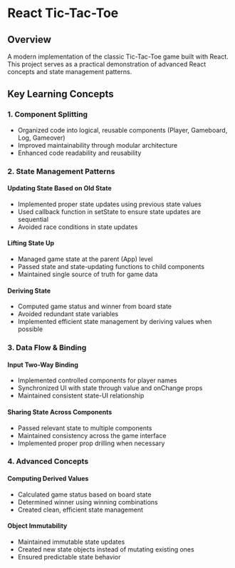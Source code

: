 # React Tic-Tac-Toe

## Overview
A modern implementation of the classic Tic-Tac-Toe game built with React. This project serves as a practical demonstration of advanced React concepts and state management patterns.

## Key Learning Concepts

### 1. Component Splitting
- Organized code into logical, reusable components (Player, Gameboard, Log, Gameover)
- Improved maintainability through modular architecture
- Enhanced code readability and reusability

### 2. State Management Patterns

#### Updating State Based on Old State
- Implemented proper state updates using previous state values
- Used callback function in setState to ensure state updates are sequential
- Avoided race conditions in state updates

#### Lifting State Up
- Managed game state at the parent (App) level
- Passed state and state-updating functions to child components
- Maintained single source of truth for game data

#### Deriving State
- Computed game status and winner from board state
- Avoided redundant state variables
- Implemented efficient state management by deriving values when possible

### 3. Data Flow & Binding

#### Input Two-Way Binding
- Implemented controlled components for player names
- Synchronized UI with state through value and onChange props
- Maintained consistent state-UI relationship

#### Sharing State Across Components
- Passed relevant state to multiple components
- Maintained consistency across the game interface
- Implemented proper prop drilling when necessary

### 4. Advanced Concepts

#### Computing Derived Values
- Calculated game status based on board state
- Determined winner using winning combinations
- Created clean, efficient state management

#### Object Immutability
- Maintained immutable state updates
- Created new state objects instead of mutating existing ones
- Ensured predictable state behavior